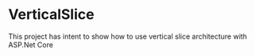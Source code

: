 # VerticalSlice
This project has intent to show how to use vertical slice architecture with ASP.Net Core 
